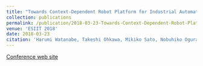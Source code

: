 ```yaml
---
title: "Towards Context-Dependent Robot Platform for Industrial Automation"
collection: publications
permalink: /publication/2018-03-23-Towards-Context-Dependent-Robot-Platform
venue: 'ESIIT 2018'
date: 2018-03-23
citation: 'Harumi Watanabe, Takeshi Ohkawa, Mikiko Sato, Nobuhiko Ogura, Makoto Imamura,"Towards Context-Dependent Robot Platform for Industrial Automation," International Workshop on Embedded Software for Industrial IoT (ESIIT Workshop 2018), March 23, 2018, International Congress Center ICC, Dresden, Germany (co-located with DATE 18), 2018.'
---
```


[Conference web site](https://www.edacentrum.de/esiit)


